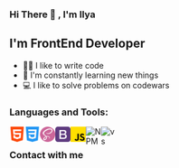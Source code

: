 ### Hi There 👋 , I'm Ilya

## I'm FrontEnd Developer

- 👨‍💻 I like to write code 
- 📖 I'm constantly learning new things
- 💻 I like to solve problems on codewars

### Languages and Tools:
<img align="left" alt="HTML5" width="27px" src="img/html.png"    />
<img align="left" alt="CSS" width="27px" src="img/css.png"    />
<img align="left" alt="Sass" width="27px" src="img/sass.png"    />
<img align="left" alt="Bootstrap" width="27px" src="img/bootstrap.png"    />
<img align="left" alt="JS" width="27px" src="img/js.png"    />
<img align="left" alt="NPM" width="27px" src="imag/npm.png"    />
<img align="left" alt="vs" width="27px" src="imag/vs.png"    /> 

<br />

### Contact with me



